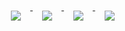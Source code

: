 <!-- Overall Stats -->

<!-- dark system display -->
<a href="https://github.com/anuraghazra/github-readme-stats#gh-dark-mode-only">
  <img align="top" hspace="15" vspace="15" src="https://github-readme-stats.vercel.app/api?username=camjhirsh&custom_title=Overall%20Stats&show_icons=true&theme=dark#gh-dark-mode-only"/>
</a>
<!-- light system display -->
<a href="https://github.com/anuraghazra/github-readme-stats#gh-light-mode-only">
  <img align="top" hspace="15" vspace="15" src="https://github-readme-stats.vercel.app/api?username=camjhirsh&show_icons=true&theme=default#gh-light-mode-only"/>
</a>

<!-- Languages -->

<!-- dark system display -->
<a href="https://github.com/anuraghazra/github-readme-stats#gh-dark-mode-only">
  <img align="top" hspace="15" vspace="15" src="https://github-readme-stats.vercel.app/api/top-langs/?username=camjhirsh&count=10&layout=compact&theme=dark#gh-dark-mode-only"/>
</a>
<!-- light system display -->
<a href="https://github.com/anuraghazra/github-readme-stats#gh-light-mode-only">
  <img align="top" hspace="15" vspace="15" src="https://github-readme-stats.vercel.app/api/top-langs/?username=camjhirsh&count=10&layout=compact&theme=default#gh-light-mode-only"/>
</a>

